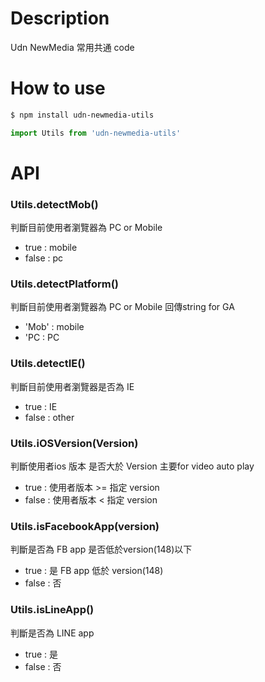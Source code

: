 # Description
Udn NewMedia 常用共通 code

# How to use
```bash
$ npm install udn-newmedia-utils
```

```js
import Utils from 'udn-newmedia-utils'
```

# API

### Utils.detectMob()
判斷目前使用者瀏覽器為 PC or Mobile
* true  : mobile
* false : pc

### Utils.detectPlatform()
判斷目前使用者瀏覽器為 PC or Mobile 回傳string for GA
* 'Mob' : mobile
* 'PC   : PC

### Utils.detectIE()
判斷目前使用者瀏覽器是否為 IE
* true  : IE
* false : other

### Utils.iOSVersion(Version)
判斷使用者ios 版本 是否大於 Version 主要for video auto play
* true  : 使用者版本 >= 指定 version
* false : 使用者版本 < 指定 version

### Utils.isFacebookApp(version)
判斷是否為 FB app 是否低於version(148)以下
* true  : 是 FB app 低於 version(148)
* false : 否

### Utils.isLineApp()
判斷是否為 LINE app 
* true  : 是
* false : 否